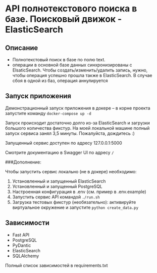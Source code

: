 # API полнотекстового поиска в базе. Поисковый движок - ElasticSearch

## Описание

- Полнотекстовый поиск в базе по полю text.
- операции в основной базе данных синхронизированы с ElsaticSearch. Чтобы создать/изменить/удалить запись, нужно, чтобы операция успешно прошла также в ElasticSearch. В случае сбоя в одной из баз, операция аннулируется

## Запуск приложения

Демонстрационный запуск приложения в докере – в корне проекта запустите команду ``docker-compose up -d``

Запуск происходит достаточно долго из-за ElasticSearch и загрузки большого количества фикстур.
На моей локальной машине полный запуск сервиса занял 3,5 минуты. Пожалуйста, дождитесь :)

Запущенный сервис доступен по адресу 127.0.0.1:5000

Смотрите документацию в Swagger UI по адресу ``/``

###Дополнение:

Чтобы запустить сервис локально (не в докере) необходимо:
1. Установленный и запущенный ElasticSearch
2. Установленный и запущенный PostgreSQL 
3. Настроенная конфигурация в .env (см. пример в .env.example)
4. Запустить сервис API командой ``./run.sh``
5. Загрузка тестовых фикстур (необязательно): активируйте виртуальное окружение и запустите  ``python create_data.py``


## Зависимости

- Fast API
- PostgreSQL
- PyDantic
- ElasticSearch
- SQLAlchemy

Полный список зависимостей в requirements.txt

